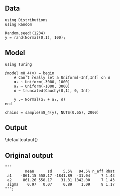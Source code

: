 <!--This file was generated, do not modify it.-->
## Data

```julia:ex1
using Distributions
using Random

Random.seed!(1234)
y = rand(Normal(0,1), 100);
```

## Model

```julia:ex2
using Turing

@model m8_4(y) = begin
    # Can't really set a Uniform[-Inf,Inf] on σ
    α₁ ~ Uniform(-3000, 1000)
    α₂ ~ Uniform(-1000, 3000)
    σ ~ truncated(Cauchy(0,1), 0, Inf)

    y .~ Normal(α₁ + α₂, σ)
end

chains = sample(m8_4(y), NUTS(0.65), 2000)
```

## Output

\defaultoutput{}

## Original output

```julia:ex3
"""
         mean      sd     5.5%   94.5% n_eff Rhat
 a1    -861.15 558.17 -1841.89  -31.04     7 1.43
 a2     861.26 558.17    31.31 1842.00     7 1.43
 sigma    0.97   0.07     0.89    1.09     9 1.17
""";
```

